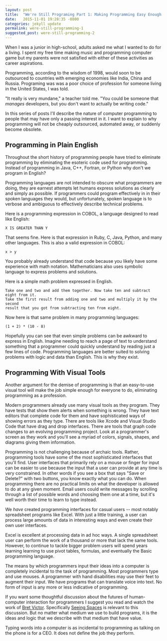 ```yaml
---
layout: post
title:  "We're Still Programing Part 1: Making Programming Easy Enough for Everyone"
date:   2015-11-01 19:28:35 -0800
categories: jekyll update
permalink: were-still-programming-1
suggested_post: were-still-programming-2
---
```


When I was a junior in high-school, adults asked me what I wanted to do for a
living. I spent my free time making music and programming computer game but my
parents were not satisfied with either of these activities as career
aspirations.

Programming, according to the wisdom of 1998, would soon to be outsourced to
countries with emerging economies like India, China and Russia.  Programing was
was a poor choice of profession for someone living in the United States, I was
told.

"It really is very mundane," a teacher told me. "You could be someone that
_manages_ developers, but you don't want to actually be writing code."

In this series of posts I'll describe the nature of computer programming to
people that may have only a passing interest in it.  I want to explain to why
programming will not be cheaply outsourced, automated away, or suddenly become
obsolete.

Programming in Plain English
----------------------------

Throughout the short history of programming people have tried to eliminate
programming by eliminating the esoteric code used for programming. Instead of
programming in Java, C++, Fortran, or Python why don't we program in English?

Programming languages are not intended to obscure what programmers are doing,
they are earnest attempts let humans express solutions as clearly and simply as
possible.  If programmers could program effectively in in their spoken languages
they would, but unfortunately, spoken language is to verbose and ambiguous to
effectively describe technical problems.

Here is a programming expression in COBOL, a language designed to read like English:

```
X IS GREATER THAN Y
```

That seems fine. Here is that expression in Ruby, C, Java, Python, and many
other languages. This is also a valid expression in COBOL:

```
x > y
```

You probably already understand that code because you likely have some
experience with math notation. Mathematicians also uses symbolic language to
express problems and solutions.

Here is a simple math problem expressed in English.

```
Take one and two and add them together. Now take ten and subtract eight from it.
Take the first result from adding one and two and multiply it by the second
result that you got from subtracting ten from eight.
```

Now here is that same problem in many programming languages:

```
(1 + 2) * (10 - 8)
```

Hopefully you can see that even simple problems can be awkward to express in
English.  Imagine needing to reach a page of text to understand something that a
programmer could quickly understand by reading just a few lines of code.
Programming languages are better suited to solving problems with logic and data
than English. This is why they exist.


Programming With Visual Tools
-----------------------------

Another argument for the demise of programming is that an easy-to-use visual
tool will make the job simple enough for everyone to do, eliminating programming
as a profession.

Modern programmers already use many visual tools as they program. They have
tests that show them alerts when something is wrong.  They have text editors
that complete code for them and have sophisticated ways of showing errors as
they type. There are tools like Xcode and Visual Studio Code that have drag and
drop interfaces.  There are tools that graph code changes to an evolving
programming project.  Look at a programmer's screen as they work and you'll see
a myriad of colors, signals, shapes, and diagrams giving them information.

Programming is not challenging because of archaic tools. Rather, programming
tools have some of the most sophisticated interfaces that you'll find.  User
interfaces that primarily rely on a mouse or finger for input can be easier to
use because the input that a user can provide at any time is very constrained.
In other words if you see a box that says "Save or Delete?" with two buttons,
you know exactly what you can do.  When programming there are no practical
limits on what the developer is allowed to do at any given moment. Email users
could write messages by scrolling through a list of possible words and choosing
them one at a time, but it's well worth their time to learn to type instead.

We _have_ created programming interfaces for casual users -- most notably
spreadsheet programs like Excel. With just a little training, a user can
process large amounts of data in interesting ways and even create their own
user interfaces.

Excel is excellent at processing data in ad hoc ways. A single spreadsheet user
can perform the work of a thousand or more that lack the same tools. However,
to continue to tackle bigger problem users will spend years learning learning
to use pivot tables, formulas, and eventually the Basic programming language.

The means by which programmers input their ideas into a computer is completely
incidental to the task of programming. Most programmers type and use mouses. A
programmer with hand disabilities may use their feet to augment their input.
We have programs that can translate voice into text. No form of input is any more or less indicative of programming.

If you want some thoughtful discussion about the futures of human-computer
interaction for programmers I suggest you read and watch the work of [Bret
Victor](worrydream.com). Specifically [Seeing
Spaces](http://worrydream.com/SeeingSpaces/) is relevant to this discussion.
But no matter what medium we use to build programs, it is the ideas and logic
that we describe with that medium that have value.

Typing words into a computer is as incidental to programming as talking on the
phone is for a CEO. It does not define the job they perform.
